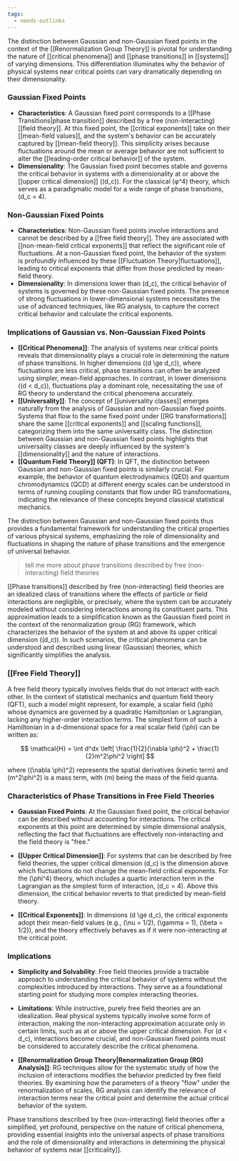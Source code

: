 ```yaml
---
tags:
  - needs-outlinks
---
```

The distinction between Gaussian and non-Gaussian fixed points in the context of the [[Renormalization Group Theory]] is pivotal for understanding the nature of [[critical phenomena]] and [[phase transitions]] in [[systems]] of varying dimensions. This differentiation illuminates why the behavior of physical systems near critical points can vary dramatically depending on their dimensionality.

### Gaussian Fixed Points

- **Characteristics**: A Gaussian fixed point corresponds to a [[Phase Transitions|phase transition]] described by a free (non-interacting) [[field theory]]. At this fixed point, the [[critical exponents]] take on their [[mean-field values]], and the system's behavior can be accurately captured by [[mean-field theory]]. This simplicity arises because fluctuations around the mean or average behavior are not sufficient to alter the [[leading-order critical behavior]] of the system.
- **Dimensionality**: The Gaussian fixed point becomes stable and governs the critical behavior in systems with a dimensionality at or above the [[upper critical dimension]] (\(d_c\)). For the classical \(φ^4\) theory, which serves as a paradigmatic model for a wide range of phase transitions, \(d_c = 4\).

### Non-Gaussian Fixed Points

- **Characteristics**: Non-Gaussian fixed points involve interactions and cannot be described by a [[free field theory]]. They are associated with [[non-mean-field critical exponents]] that reflect the significant role of fluctuations. At a non-Gaussian fixed point, the behavior of the system is profoundly influenced by these [[Fluctuation Theory|fluctuations]], leading to critical exponents that differ from those predicted by mean-field theory.
- **Dimensionality**: In dimensions lower than \(d_c\), the critical behavior of systems is governed by these non-Gaussian fixed points. The presence of strong fluctuations in lower-dimensional systems necessitates the use of advanced techniques, like RG analysis, to capture the correct critical behavior and calculate the critical exponents.

### Implications of Gaussian vs. Non-Gaussian Fixed Points

- **[[Critical Phenomena]]**: The analysis of systems near critical points reveals that dimensionality plays a crucial role in determining the nature of phase transitions. In higher dimensions (\(d \ge d_c\)), where fluctuations are less critical, phase transitions can often be analyzed using simpler, mean-field approaches. In contrast, in lower dimensions (\(d < d_c\)), fluctuations play a dominant role, necessitating the use of RG theory to understand the critical phenomena accurately.
- **[[Universality]]**: The concept of [[universality classes]] emerges naturally from the analysis of Gaussian and non-Gaussian fixed points. Systems that flow to the same fixed point under [[RG transformations]] share the same [[critical exponents]] and [[scaling functions]], categorizing them into the same universality class. The distinction between Gaussian and non-Gaussian fixed points highlights that universality classes are deeply influenced by the system's [[dimensionality]] and the nature of interactions.
- **[[Quantum Field Theory]] (QFT)**: In QFT, the distinction between Gaussian and non-Gaussian fixed points is similarly crucial. For example, the behavior of quantum electrodynamics (QED) and quantum chromodynamics (QCD) at different energy scales can be understood in terms of running coupling constants that flow under RG transformations, indicating the relevance of these concepts beyond classical statistical mechanics.

The distinction between Gaussian and non-Gaussian fixed points thus provides a fundamental framework for understanding the critical properties of various physical systems, emphasizing the role of dimensionality and fluctuations in shaping the nature of phase transitions and the emergence of universal behavior.

> tell me more about phase transitions described by free (non-interacting) field theories

[[Phase transitions]] described by free (non-interacting) field theories are an idealized class of transitions where the effects of particle or field interactions are negligible, or precisely, where the system can be accurately modeled without considering interactions among its constituent parts. This approximation leads to a simplification known as the Gaussian fixed point in the context of the renormalization group (RG) framework, which characterizes the behavior of the system at and above its upper critical dimension (\(d_c\)). In such scenarios, the critical phenomena can be understood and described using linear (Gaussian) theories, which significantly simplifies the analysis.

### [[Free Field Theory]]

A free field theory typically involves fields that do not interact with each other. In the context of statistical mechanics and quantum field theory (QFT), such a model might represent, for example, a scalar field \(\phi\) whose dynamics are governed by a quadratic Hamiltonian or Lagrangian, lacking any higher-order interaction terms. The simplest form of such a Hamiltonian in a d-dimensional space for a real scalar field \(\phi\) can be written as:

$$ \mathcal{H} = \int d^dx \left[ \frac{1}{2}(\nabla \phi)^2 + \frac{1}{2}m^2\phi^2 \right] $$

where \((\nabla \phi)^2\) represents the spatial derivatives (kinetic term) and \(m^2\phi^2\) is a mass term, with \(m\) being the mass of the field quanta.

### Characteristics of Phase Transitions in Free Field Theories

- **Gaussian Fixed Points**: At the Gaussian fixed point, the critical behavior can be described without accounting for interactions. The critical exponents at this point are determined by simple dimensional analysis, reflecting the fact that fluctuations are effectively non-interacting and the field theory is "free."
  
- **[[Upper Critical Dimension]]**: For systems that can be described by free field theories, the upper critical dimension \(d_c\) is the dimension above which fluctuations do not change the mean-field critical exponents. For the \(\phi^4\) theory, which includes a quartic interaction term in the Lagrangian as the simplest form of interaction, \(d_c = 4\). Above this dimension, the critical behavior reverts to that predicted by mean-field theory.

- **[[Critical Exponents]]**: In dimensions \(d \ge d_c\), the critical exponents adopt their mean-field values (e.g., \(\nu = 1/2\), \(\gamma = 1\), \(\beta = 1/2\)), and the theory effectively behaves as if it were non-interacting at the critical point.

### Implications

- **Simplicity and Solvability**: Free field theories provide a tractable approach to understanding the critical behavior of systems without the complexities introduced by interactions. They serve as a foundational starting point for studying more complex interacting theories.
  
- **Limitations**: While instructive, purely free field theories are an idealization. Real physical systems typically involve some form of interaction, making the non-interacting approximation accurate only in certain limits, such as at or above the upper critical dimension. For \(d < d_c\), interactions become crucial, and non-Gaussian fixed points must be considered to accurately describe the critical phenomena.

- **[[Renormalization Group Theory|Renormalization Group (RG) Analysis]]**: RG techniques allow for the systematic study of how the inclusion of interactions modifies the behavior predicted by free field theories. By examining how the parameters of a theory "flow" under the renormalization of scales, RG analysis can identify the relevance of interaction terms near the critical point and determine the actual critical behavior of the system.

Phase transitions described by free (non-interacting) field theories offer a simplified, yet profound, perspective on the nature of critical phenomena, providing essential insights into the universal aspects of phase transitions and the role of dimensionality and interactions in determining the physical behavior of systems near [[criticality]].